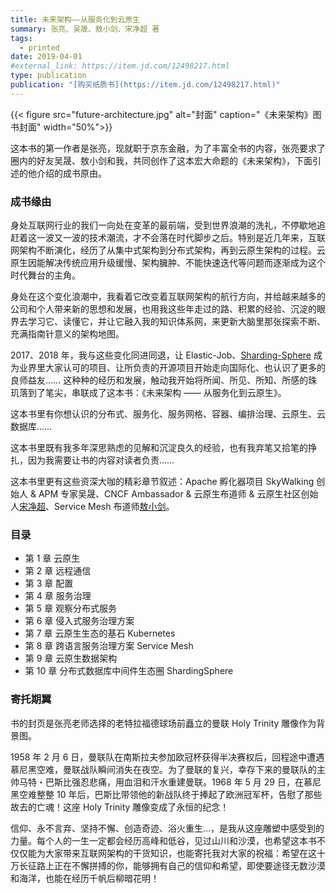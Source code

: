 ```yaml
---
title: 未来架构——从服务化到云原生
summary: 张亮、吴晟、敖小剑、宋净超 著
tags:
  - printed
date: 2019-04-01
#external_link: https://item.jd.com/12498217.html
type: publication
publication: "[购买纸质书](https://item.jd.com/12498217.html)"
---
```


{{< figure src="future-architecture.jpg" alt="封面"  caption="《未来架构》图书封面" width="50%">}}

这本书的第一作者是张亮，现就职于京东金融，为了丰富全书的内容，张亮要求了圈内的好友吴晟、敖小剑和我，共同创作了这本宏大命题的《未来架构》，下面引述的他介绍的成书原由。

### 成书缘由

身处互联网行业的我们一向处在变革的最前端，受到世界浪潮的洗礼，不停歇地追赶着这一波又一波的技术潮流，才不会落在时代脚步之后。特别是近几年来，互联网架构不断演化，经历了从集中式架构到分布式架构，再到云原生架构的过程。云原生因能解决传统应用升级缓慢、架构臃肿、不能快速迭代等问题而逐渐成为这个时代舞台的主角。

身处在这个变化浪潮中，我看着它改变着互联网架构的航行方向，并给越来越多的公司和个人带来新的思想和发展，也用我这些年走过的路、积累的经验、沉淀的眼界去学习它、读懂它，并让它融入我的知识体系网，来更新大脑里那张探索不断、充满指南针意义的架构地图。

2017、2018 年，我与这些变化同进同退，让 Elastic-Job、[Sharding-Sphere](https://github.com/apache/shardingsphere) 成为业界里大家认可的项目、让所负责的开源项目开始走向国际化、也认识了更多的良师益友…… 这种种的经历和发展，触动我开始将所闻、所见、所知、所感的珠玑落到了笔尖，串联成了这本书：《未来架构 —— 从服务化到云原生》。

这本书里有你想认识的分布式、服务化、服务网格、容器、编排治理、云原生、云数据库……

这本书里既有我多年深思熟虑的见解和沉淀良久的经验，也有我弃笔又拾笔的挣扎，因为我需要让书的内容对读者负责……

这本书里更有这些资深大咖的精彩章节叙述：Apache 孵化器项目 SkyWalking 创始人 & APM 专家吴晟、CNCF Ambassador & 云原生布道师 & 云原生社区创始人[宋净超](https://jimmysong.io/)、Service Mesh 布道师[敖小剑](https://skyao.io/)。

### 目录

- 第 1 章 云原生
- 第 2 章 远程通信
- 第 3 章 配置
- 第 4 章 服务治理
- 第 5 章 观察分布式服务
- 第 6 章 侵入式服务治理方案
- 第 7 章 云原生生态的基石 Kubernetes
- 第 8 章 跨语言服务治理方案 Service Mesh
- 第 9 章 云原生数据架构
- 第 10 章 分布式数据库中间件生态圈 ShardingSphere

### 寄托期翼

书的封页是张亮老师选择的老特拉福德球场前矗立的曼联 Holy Trinity 雕像作为背景图。

1958 年 2 月 6 日，曼联队在南斯拉夫参加欧冠杯获得半决赛权后，回程途中遭遇慕尼黑空难，曼联战队瞬间消失在夜空。为了曼联的复兴，幸存下来的曼联队的主帅马特・巴斯比强忍悲痛，用血泪和汗水重建曼联。1968 年 5 月 29 日，在慕尼黑空难整整 10 年后，巴斯比带领他的新战队终于捧起了欧洲冠军杯，告慰了那些故去的亡魂！这座 Holy Trinity 雕像变成了永恒的纪念！

信仰、永不言弃、坚持不懈、创造奇迹、浴火重生…，是我从这座雕塑中感受到的力量。每个人的一生一定都会经历高峰和低谷，见过山川和沙漠，也希望这本书不仅仅能为大家带来互联网架构的干货知识，也能寄托我对大家的祝福：希望在这十万长征路上正在不懈拼搏的你，能够拥有自己的信仰和希望，即使要途径无数沙漠和海洋，也能在经历千帆后柳暗花明！
